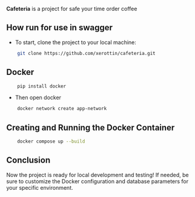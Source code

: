 **Cafeteria** is a project for safe your time order coffee

How run for use in swagger
---

- To start, clone the project to your local machine:
```bash
    git clone https://github.com/xerottin/cafeteria.git
```
Docker
-----------
```bash
    pip install docker
```

- Then open docker
```bash
    docker network create app-network
```

Creating and Running the Docker Container
---
```bash
    docker compose up --build
```

Conclusion
---
Now the project is ready for local development and testing! If needed, be sure to customize the Docker configuration and database parameters for your specific environment.
